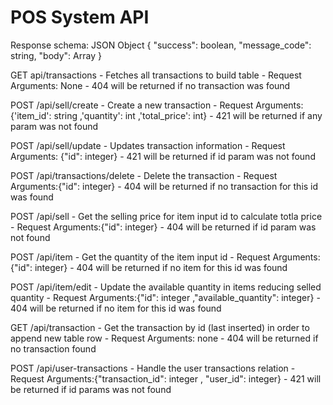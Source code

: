# POS System API

Response schema: JSON Object { "success": boolean, "message_code": string, "body": Array }

 GET api/transactions
    - Fetches all transactions to build table
    - Request Arguments: None
    - 404 will be returned if no transaction was found

 POST /api/sell/create
    - Create a new transaction
    - Request Arguments: {'item_id': string ,'quantity': int ,'total_price': int}
    - 421 will be returned if any param was not found

 POST /api/sell/update
    - Updates transaction information
    - Request Arguments: {"id": integer}
    - 421 will be returned if id param was not found
    
 POST /api/transactions/delete
    - Delete the transaction
    - Request Arguments:{"id": integer}
    - 404 will be returned if no transaction for this id was found

 POST /api/sell
    - Get the selling price for item input id to calculate totla price
    - Request Arguments:{"id": integer}
    - 404 will be returned if id param was not found

 POST /api/item
    - Get the quantity of the item input id 
    - Request Arguments:{"id": integer}
    - 404 will be returned if no item for this id was found

 POST /api/item/edit
    - Update the available quantity in items reducing selled quantity
    - Request Arguments:{"id": integer ,"available_quantity": integer}
    - 404 will be returned if no item for this id was found

 GET /api/transaction
    - Get the transaction by id (last inserted) in order to append new table row
    - Request Arguments: none
    - 404 will be returned if no transaction found

 POST /api/user-transactions
    - Handle the user transactions relation
    - Request Arguments:{"transaction_id": integer , "user_id": integer}
    - 421 will be returned if id params was not found
 